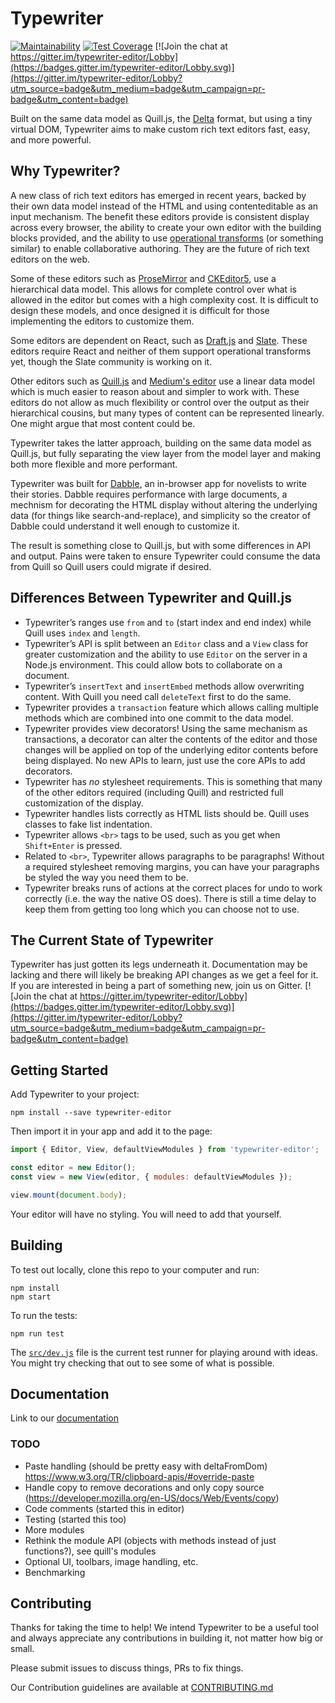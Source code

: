 # Typewriter

[![Maintainability](https://api.codeclimate.com/v1/badges/c1526d35a391b1267a45/maintainability)](https://codeclimate.com/github/typewriter-editor/typewriter/maintainability)
[![Test Coverage](https://api.codeclimate.com/v1/badges/c1526d35a391b1267a45/test_coverage)](https://codeclimate.com/github/typewriter-editor/typewriter/test_coverage)
[![Join the chat at https://gitter.im/typewriter-editor/Lobby](https://badges.gitter.im/typewriter-editor/Lobby.svg)](https://gitter.im/typewriter-editor/Lobby?utm_source=badge&utm_medium=badge&utm_campaign=pr-badge&utm_content=badge)


Built on the same data model as Quill.js, the [Delta](https://github.com/quilljs/delta/) format, but using a tiny virtual DOM, Typewriter aims to make custom rich text editors fast, easy, and more powerful.

## Why Typewriter?

A new class of rich text editors has emerged in recent years, backed by their own data model instead of the HTML and using contenteditable as an input mechanism. The benefit these editors provide is consistent display across every browser, the ability to create your own editor with the building blocks provided, and the ability to use [operational transforms](https://en.wikipedia.org/wiki/Operational_transformation) (or something similar) to enable collaborative authoring. They are the future of rich text editors on the web.

Some of these editors such as [ProseMirror](http://prosemirror.net/) and [CKEditor5](https://ckeditor.com/ckeditor-5-framework/), use a hierarchical data model. This allows for complete control over what is allowed in the editor but comes with a high complexity cost. It is difficult to design these models, and once designed it is difficult for those implementing the editors to customize them.

Some editors are dependent on React, such as [Draft.js](https://draftjs.org/) and [Slate](http://slatejs.org/). These editors require React and neither of them support operational transforms yet, though the Slate community is working on it.

Other editors such as [Quill.js](https://quilljs.com/) and [Medium's editor](https://medium.engineering/why-contenteditable-is-terrible-122d8a40e480) use a linear data model which is much easier to reason about and simpler to work with. These editors do not allow as much flexibility or control over the output as their hierarchical cousins, but many types of content can be represented linearly. One might argue that most content could be.

Typewriter takes the latter approach, building on the same data model as Quill.js, but fully separating the view layer from the model layer and making both more flexible and more performant.

Typewriter was built for [Dabble](https://www.dabblewriter.com/), an in-browser app for novelists to write their stories. Dabble requires performance with large documents, a mechnism for decorating the HTML display without altering the underlying data (for things like search-and-replace), and simplicity so the creator of Dabble could understand it well enough to customize it.

The result is something close to Quill.js, but with some differences in API and output. Pains were taken to ensure Typewriter could consume the data from Quill so Quill users could migrate if desired.

## Differences Between Typewriter and Quill.js

* Typewriter’s ranges use `from` and `to` (start index and end index) while Quill uses `index` and `length`.
* Typewriter’s API is split between an `Editor` class and a `View` class for greater customization and the ability to use `Editor` on the server in a Node.js environment. This could allow bots to collaborate on a document.
* Typewriter’s `insertText` and `insertEmbed` methods allow overwriting content. With Quill you need call `deleteText` first to do the same.
* Typewriter provides a `transaction` feature which allows calling multiple methods which are combined into one commit to the data model.
* Typewriter provides view decorators! Using the same mechanism as transactions, a decorator can alter the contents of the editor and those changes will be applied on top of the underlying editor contents before being displayed. No new APIs to learn, just use the core APIs to add decorators.
* Typewriter has _no_ stylesheet requirements. This is something that many of the other editors required (including Quill) and restricted full customization of the display.
* Typewriter handles lists correctly as HTML lists should be. Quill uses classes to fake list indentation.
* Typewriter allows `<br>` tags to be used, such as you get when `Shift+Enter` is pressed.
* Related to `<br>`, Typewriter allows paragraphs to be paragraphs! Without a required stylesheet removing margins, you can have your paragraphs be styled the way you need them to be.
* Typewriter breaks runs of actions at the correct places for undo to work correctly (i.e. the way the native OS does). There is still a time delay to keep them from getting too long which you can choose not to use.

## The Current State of Typewriter

Typewriter has just gotten its legs underneath it. Documentation may be lacking and there will likely be breaking API changes as we get a feel for it. If you are interested in being a part of something new, join us on Gitter. [![Join the chat at https://gitter.im/typewriter-editor/Lobby](https://badges.gitter.im/typewriter-editor/Lobby.svg)](https://gitter.im/typewriter-editor/Lobby?utm_source=badge&utm_medium=badge&utm_campaign=pr-badge&utm_content=badge)

## Getting Started

Add Typewriter to your project:

```
npm install --save typewriter-editor
```

Then import it in your app and add it to the page:

```js
import { Editor, View, defaultViewModules } from 'typewriter-editor';

const editor = new Editor();
const view = new View(editor, { modules: defaultViewModules });

view.mount(document.body);
```

Your editor will have no styling. You will need to add that yourself.

## Building

To test out locally, clone this repo to your computer and run:

```
npm install
npm start
```

To run the tests:

```
npm run test
```

The [`src/dev.js`](src/dev.js) file is the current test runner for playing around with ideas. You might try checking that out to see some of what is possible.

## Documentation

Link to our [documentation](doc/documentation.md)

### TODO

* Paste handling (should be pretty easy with deltaFromDom) https://www.w3.org/TR/clipboard-apis/#override-paste
* Handle copy to remove decorations and only copy source (https://developer.mozilla.org/en-US/docs/Web/Events/copy)
* Code comments (started this in editor)
* Testing (started this too)
* More modules
* Rethink the module API (objects with methods instead of just functions?), see quill's modules
* Optional UI, toolbars, image handling, etc.
* Benchmarking

## Contributing

Thanks for taking the time to help! We intend Typewriter to be a useful tool and always appreciate any contributions in building it, not matter how big or small.

Please submit issues to discuss things, PRs to fix things.

Our Contribution guidelines are available at [CONTRIBUTING.md](CONTRIBUTING.md)
